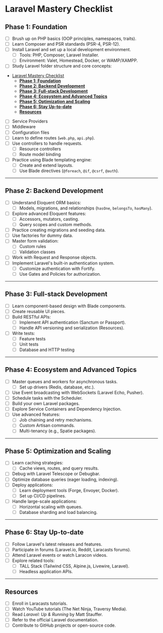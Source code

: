 # Laravel Mastery Checklist

## **Phase 1: Foundation**
- [ ] Brush up on PHP basics (OOP principles, namespaces, traits).
- [ ] Learn Composer and PSR standards (PSR-4, PSR-12).
- [ ] Install Laravel and set up a local development environment.
  - [ ] Tools: PHP, Composer, Laravel Installer.
  - [ ] Environment: Valet, Homestead, Docker, or WAMP/XAMPP.
- [ ] Study Laravel folder structure and core concepts:
<!-- @import "[TOC]" {cmd="toc" depthFrom=1 depthTo=6 orderedList=false} -->

<!-- code_chunk_output -->

- [Laravel Mastery Checklist](#laravel-mastery-checklist)
  - [**Phase 1: Foundation**](#phase-1-foundation)
  - [**Phase 2: Backend Development**](#phase-2-backend-development)
  - [**Phase 3: Full-stack Development**](#phase-3-full-stack-development)
  - [**Phase 4: Ecosystem and Advanced Topics**](#phase-4-ecosystem-and-advanced-topics)
  - [**Phase 5: Optimization and Scaling**](#phase-5-optimization-and-scaling)
  - [**Phase 6: Stay Up-to-date**](#phase-6-stay-up-to-date)
  - [**Resources**](#resources)

<!-- /code_chunk_output -->


  - [ ] Service Providers
  - [ ] Middleware
  - [ ] Configuration files
- [ ] Learn to define routes (`web.php`, `api.php`).
- [ ] Use controllers to handle requests.
  - [ ] Resource controllers
  - [ ] Route model binding
- [ ] Practice using Blade templating engine:
  - [ ] Create and extend layouts.
  - [ ] Use Blade directives (`@foreach`, `@if`, `@csrf`, `@auth`).

---

## **Phase 2: Backend Development**
- [ ] Understand Eloquent ORM basics:
  - [ ] Models, migrations, and relationships (`hasOne`, `belongsTo`, `hasMany`).
- [ ] Explore advanced Eloquent features:
  - [ ] Accessors, mutators, casting.
  - [ ] Query scopes and custom methods.
- [ ] Practice creating migrations and seeding data.
- [ ] Use factories for dummy data.
- [ ] Master form validation:
  - [ ] Custom rules
  - [ ] Validation classes
- [ ] Work with Request and Response objects.
- [ ] Implement Laravel's built-in authentication system.
  - [ ] Customize authentication with Fortify.
  - [ ] Use Gates and Policies for authorization.

---

## **Phase 3: Full-stack Development**
- [ ] Learn component-based design with Blade components.
- [ ] Create reusable UI pieces.
- [ ] Build RESTful APIs:
  - [ ] Implement API authentication (Sanctum or Passport).
  - [ ] Handle API versioning and serialization (Resources).
- [ ] Write tests:
  - [ ] Feature tests
  - [ ] Unit tests
  - [ ] Database and HTTP testing

---

## **Phase 4: Ecosystem and Advanced Topics**
- [ ] Master queues and workers for asynchronous tasks.
  - [ ] Set up drivers (Redis, database, etc.).
- [ ] Use Event broadcasting with WebSockets (Laravel Echo, Pusher).
- [ ] Schedule tasks with the Scheduler.
- [ ] Build your own Laravel packages.
- [ ] Explore Service Containers and Dependency Injection.
- [ ] Use advanced features:
  - [ ] Job chaining and retry mechanisms.
  - [ ] Custom Artisan commands.
  - [ ] Multi-tenancy (e.g., Spatie packages).

---

## **Phase 5: Optimization and Scaling**
- [ ] Learn caching strategies:
  - [ ] Cache views, routes, and query results.
- [ ] Debug with Laravel Telescope or Debugbar.
- [ ] Optimize database queries (eager loading, indexing).
- [ ] Deploy applications:
  - [ ] Learn deployment tools (Forge, Envoyer, Docker).
  - [ ] Set up CI/CD pipelines.
- [ ] Handle large-scale applications:
  - [ ] Horizontal scaling with queues.
  - [ ] Database sharding and load balancing.

---

## **Phase 6: Stay Up-to-date**
- [ ] Follow Laravel's latest releases and features.
- [ ] Participate in forums (Laravel.io, Reddit, Laracasts forums).
- [ ] Attend Laravel events or watch Laracon videos.
- [ ] Explore related tools:
  - [ ] TALL Stack (Tailwind CSS, Alpine.js, Livewire, Laravel).
  - [ ] Headless application APIs.

---

## **Resources**
- [ ] Enroll in Laracasts tutorials.
- [ ] Watch YouTube tutorials (The Net Ninja, Traversy Media).
- [ ] Read *Laravel: Up & Running* by Matt Stauffer.
- [ ] Refer to the official Laravel documentation.
- [ ] Contribute to GitHub projects or open-source code.